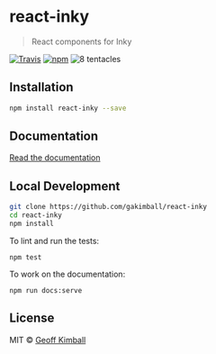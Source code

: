 # react-inky

> React components for Inky

[![Travis](https://badgen.now.sh/travis/gakimball/react-inky)](https://travis-ci.org/gakimball/react-inky) [![npm](https://badgen.now.sh/npm/v/react-inky)](https://www.npmjs.com/package/react-inky)
![8 tentacles](https://badgen.now.sh/badge/tentacles/8/purple)

## Installation

```bash
npm install react-inky --save
```

## Documentation

[Read the documentation](https://gakimball.github.io/react-inky/)

## Local Development

```bash
git clone https://github.com/gakimball/react-inky
cd react-inky
npm install
```

To lint and run the tests:

```
npm test
```

To work on the documentation:

```
npm run docs:serve
```

## License

MIT &copy; [Geoff Kimball](http://geoffkimball.com)

